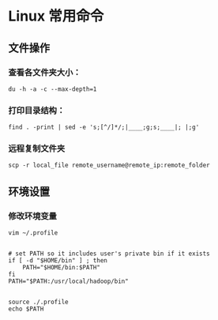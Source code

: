 # Linux 常用命令

## 文件操作

### 查看各文件夹大小：
```
du -h -a -c --max-depth=1
```

### 打印目录结构：
```
find . -print | sed -e 's;[^/]*/;|____;g;s;____|; |;g'
```

### 远程复制文件夹
```
scp -r local_file remote_username@remote_ip:remote_folder
```

## 环境设置

### 修改环境变量
```
vim ~/.profile


# set PATH so it includes user's private bin if it exists
if [ -d "$HOME/bin" ] ; then
    PATH="$HOME/bin:$PATH"
fi
PATH="$PATH:/usr/local/hadoop/bin"


source ./.profile
echo $PATH
```
